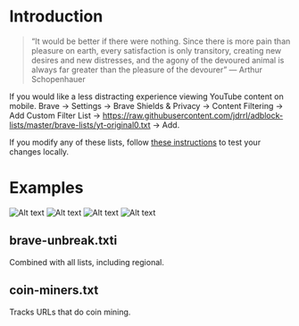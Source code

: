 # Introduction
> “It would be better if there were nothing. Since there is more pain than pleasure on earth, every satisfaction is only transitory, creating new desires and new distresses, and the agony of the devoured animal is always far greater than the pleasure of the devourer”
― Arthur Schopenhauer

If you would like a less distracting experience viewing YouTube content on mobile. Brave -> Settings -> Brave Shields & Privacy -> Content Filtering -> Add Custom Filter List -> https://raw.githubusercontent.com/jdrrl/adblock-lists/master/brave-lists/yt-original0.txt -> Add.    

If you modify any of these lists, follow [these instructions](https://github.com/brave/ad-block/wiki/Testing-ad-block-rule-changes-in-Brave) to test your changes locally.

# Examples
![Alt text](files/IMG_1322.PNG)
![Alt text](files/IMG_1323.PNG)
![Alt text](files/IMG_1324.PNG)
![Alt text](files/IMG_1325.PNG)

## brave-unbreak.txti

Combined with all lists, including regional.

## coin-miners.txt

Tracks URLs that do coin mining.